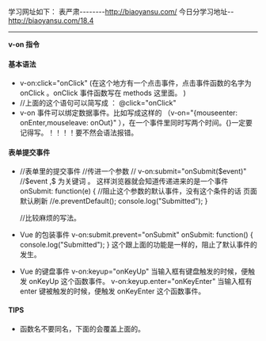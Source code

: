 学习网址如下：
表严肃--------http://biaoyansu.com/
今日分学习地址--http://biaoyansu.com/18.4

---

**v-on 指令**

#### 基本语法

- v-on:click="onClick" (在这个地方有一个点击事件，点击事件函数的名字为 onClick 。onClick 事件函数写在 methods 这里面。 )
- //上面的这个语句可以简写成 ： @click="onClick"
- v-on 事件可以绑定数据事件。比如写成这样的 （v-on="{mouseenter: onEnter,mouseleave: onOut}" ），在一个事件里同时写两个时间。{}一定要记得写。！！！！要不然会语法报错。

#### 表单提交事件

- //表单里的提交事件
  //传进一个参数
  // v-on:submit="onSubmit($event)"
  //$event ,$ 为关键词 。 这样浏览器就会知道传递进来的是一个事件  
  onSubmit: function(e) {
  //阻止这个参数的默认事件，没有这个条件的话 页面默认刷新
  //e.preventDefault();
  console.log("Submitted");
  }

  //比较麻烦的写法。

- Vue 的包装事件
  v-on:submit.prevent="onSubmit"
  onSubmit: function() {
  console.log("Submitted");
  }
  这个跟上面的功能是一样的，阻止了默认事件的发生。
- Vue 的键盘事件
  v-on:keyup="onKeyUp"
  当输入框有键盘触发的时候，便触发 onKeyUp 这个函数事件。
  v-on:keyup.enter="onKeyEnter"
  当输入框有 enter 键被触发的时候，便触发 onKeyEnter 这个函数事件。

#### TIPS

- 函数名不要同名，下面的会覆盖上面的。
